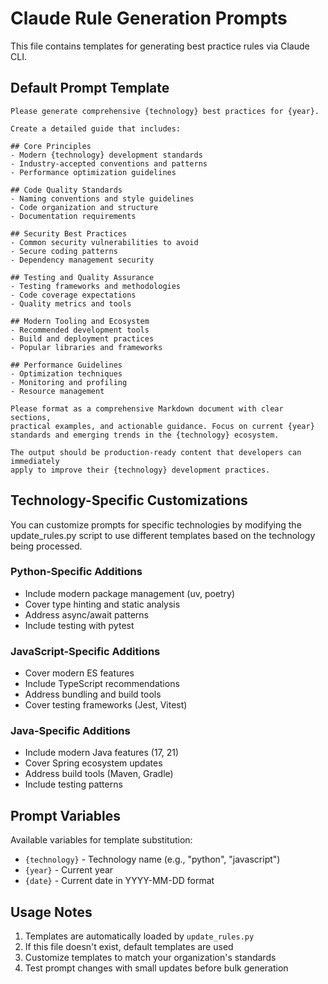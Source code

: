 # Claude Rule Generation Prompts

This file contains templates for generating best practice rules via Claude CLI.

## Default Prompt Template

```
Please generate comprehensive {technology} best practices for {year}.

Create a detailed guide that includes:

## Core Principles
- Modern {technology} development standards
- Industry-accepted conventions and patterns
- Performance optimization guidelines

## Code Quality Standards  
- Naming conventions and style guidelines
- Code organization and structure
- Documentation requirements

## Security Best Practices
- Common security vulnerabilities to avoid
- Secure coding patterns
- Dependency management security

## Testing and Quality Assurance
- Testing frameworks and methodologies
- Code coverage expectations
- Quality metrics and tools

## Modern Tooling and Ecosystem
- Recommended development tools
- Build and deployment practices
- Popular libraries and frameworks

## Performance Guidelines
- Optimization techniques
- Monitoring and profiling
- Resource management

Please format as a comprehensive Markdown document with clear sections, 
practical examples, and actionable guidance. Focus on current {year} 
standards and emerging trends in the {technology} ecosystem.

The output should be production-ready content that developers can immediately 
apply to improve their {technology} development practices.
```

## Technology-Specific Customizations

You can customize prompts for specific technologies by modifying the update_rules.py script
to use different templates based on the technology being processed.

### Python-Specific Additions
- Include modern package management (uv, poetry)
- Cover type hinting and static analysis
- Address async/await patterns
- Include testing with pytest

### JavaScript-Specific Additions  
- Cover modern ES features
- Include TypeScript recommendations
- Address bundling and build tools
- Cover testing frameworks (Jest, Vitest)

### Java-Specific Additions
- Include modern Java features (17, 21)
- Cover Spring ecosystem updates
- Address build tools (Maven, Gradle)
- Include testing patterns

## Prompt Variables

Available variables for template substitution:
- `{technology}` - Technology name (e.g., "python", "javascript")
- `{year}` - Current year
- `{date}` - Current date in YYYY-MM-DD format

## Usage Notes

1. Templates are automatically loaded by `update_rules.py`
2. If this file doesn't exist, default templates are used
3. Customize templates to match your organization's standards
4. Test prompt changes with small updates before bulk generation